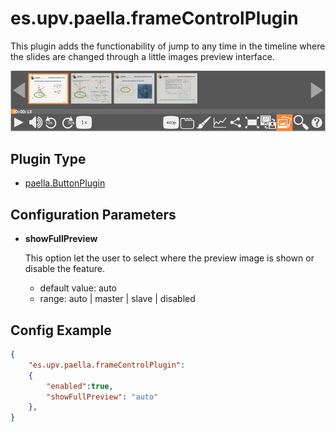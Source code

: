 ---
---

# es.upv.paella.frameControlPlugin

This plugin adds the functionability of jump to any time in the timeline where the slides are changed through a little images preview interface.

![](images/frameControlPlugin.jpg)

## Plugin Type

* [paella.ButtonPlugin](../developer/plugin_types.md)

## Configuration Parameters

* **showFullPreview**

    This option let the user to select where the preview image is shown or disable the feature.
    - default value: auto
    - range: auto | master | slave | disabled


## Config Example

```json
{
	"es.upv.paella.frameControlPlugin": 
	{
		"enabled":true,
		"showFullPreview": "auto"
	},
}
```
